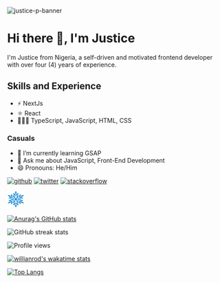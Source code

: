 ![justice-p-banner](https://github.com/Sherlock-HolmesJM/Sherlock-HolmesJM/blob/main/github-profile-banner.webp)


# Hi there 👋, I'm Justice

I'm Justice from Nigeria, a self-driven and motivated frontend developer with over four (4) years of experience.

## Skills and Experience

* ⚡ NextJs
* ⚛️ React
* 🧑🏾‍💻 TypeScript, JavaScript, HTML, CSS

<!-- ## Example of Work -->
<!-- [<img src='https://github.com/Sherlock-HolmesJM/Sherlock-HolmesJM/blob/main/flo-pic-3.png' alt='eow1' height='140' width='256'>](https://floprotocol.io/) -->


<!-- ## Personal Projects
 [<img src='https://github.com/Sherlock-HolmesJM/Sherlock-HolmesJM/blob/main/rm-login.png' alt='eow1' height='140' width='256'>](https://result-manager.netlify.app/)
[<img src='https://github.com/Sherlock-HolmesJM/Sherlock-HolmesJM/blob/main/rm-result-pass.png' alt='eow1' height='140' width='256'>](https://result-manager.netlify.app/result) 
[<img src='https://github.com/Sherlock-HolmesJM/Sherlock-HolmesJM/blob/main/tegy-login.png' alt='eow1' height='140' width='256'>](https://tegy.netlify.app/)
[<img src='https://github.com/Sherlock-HolmesJM/Sherlock-HolmesJM/blob/main/tegy-db.png' alt='eow1' height='140' width='256'>](https://tegy.netlify.app/) -->

### Casuals

- 🌱 I’m currently learning GSAP 
- 💬 Ask me about JavaScript, Front-End Development 
- 😄 Pronouns: He/Him 


[<img src='https://cdn.jsdelivr.net/npm/simple-icons@3.0.1/icons/github.svg' alt='github' height='40'>](https://github.com/Sherlock-HolmesJM)  [<img src='https://cdn.jsdelivr.net/npm/simple-icons@3.0.1/icons/twitter.svg' alt='twitter' height='40'>](https://twitter.com/_justice47)  [<img src='https://cdn.jsdelivr.net/npm/simple-icons@3.0.1/icons/stackoverflow.svg' alt='stackoverflow' height='40'>](https://stackoverflow.com/users/14008973)  

<a href='https://archiveprogram.github.com/'><img src='https://raw.githubusercontent.com/acervenky/animated-github-badges/master/assets/acbadge.gif' width='40' height='40'></a> 

<!-- [![trophy](https://github-profile-trophy.vercel.app/?username=Sherlock-HolmesJM)](https://github.com/ryo-ma/github-profile-trophy) -->


[![Anurag's GitHub stats](https://github-readme-stats.vercel.app/api?username=sherlock-holmesjm&count_private=true&show_icons=true&theme=radical)](https://github.com/anuraghazra/github-readme-stats)  


![GitHub streak stats](https://streak-stats.demolab.com/?user=Sherlock-HolmesJM)  

![Profile views](https://gpvc.arturio.dev/Sherlock-HolmesJM) 

[![willianrod's wakatime stats](https://github-readme-stats.vercel.app/api/wakatime?username=justice)](https://github.com/anuraghazra/github-readme-stats)

[![Top Langs](https://github-readme-stats.vercel.app/api/top-langs/?username=Sherlock-HolmesJM)](https://github.com/anuraghazra/github-readme-stats)

<!--
**Sherlock-HolmesJM/Sherlock-HolmesJM** is a ✨ _special_ ✨ repository because its `README.md` (this file) appears on your GitHub profile.

Here are some ideas to get you started:

- 🔭 I’m currently working on ...
- 🌱 I’m currently learning ...
- 👯 I’m looking to collaborate on ...
- 🤔 I’m looking for help with ...
- 💬 Ask me about ...
- 📫 How to reach me: ...
- 😄 Pronouns: ...
- ⚡ Fun fact: ...

<img src="https://github-readme-stats.vercel.app/api?username=sherlock-holmesjm&&show_icons=true&title_color=ffffff&icon_color=bb2acf&text_color=daf7dc&bg_color=151515" alt="My GitHub Stats" />
-->


